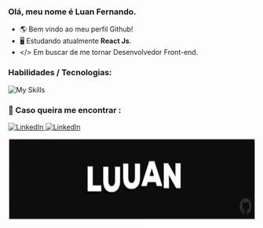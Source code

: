 ### Olá, meu nome é Luan Fernando.
- 🌎 Bem vindo ao meu perfil Github!
- 🖥️ Estudando atualmente <strong>React Js</strong>.
- </> Em buscar de me tornar Desenvolvedor Front-end.

### Habilidades / Tecnologias: 
![My Skills](https://skillicons.dev/icons?i=html,css,js,ts,git,scss,react,tailwind,figma)

### 💌 Caso queira me encontrar :

<p align="left">
 <a href="https://www.linkedin.com/in/luan-fernando/" target="_blank">
  <img src="https://img.shields.io/badge/-Linkedin-6610F2?style=for-the-badge&logo=Linkedin&logoColor=FFFFFF&" alt="LinkedIn">
 </a>
 <a href="mailto:luanfernando118@gmail.com" target="_blank">
  <img src="https://img.shields.io/badge/-Email-6610F2?style=for-the-badge&logo=Gmail&logoColor=FFFFFF&" alt="LinkedIn">
 </a>
</p>

<img src="Luuan.gif" height="168px"/> 
